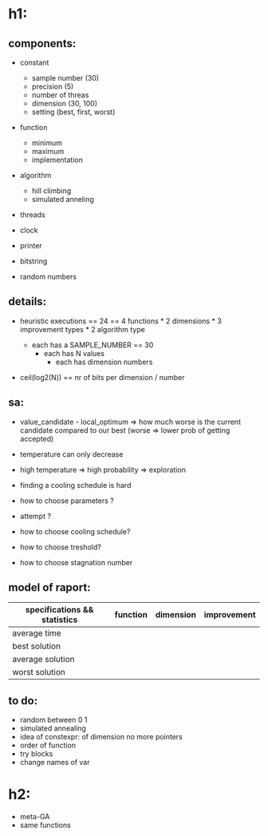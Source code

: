 # h1:
## components:

- constant
	- sample number (30)
	- precision (5)
	- number of threas
	- dimension (30, 100)
	- setting (best, first, worst)			

- function
	- minimum
	- maximum
	- implementation

- algorithm
	- hill climbing
	- simulated anneling

- threads
- clock
- printer
- bitstring
- random numbers

## details:

- heuristic executions == 24 == 4 functions * 2 dimensions * 3 improvement types * 2 algorithm type
	- each has a SAMPLE_NUMBER == 30
		- each has N values
			- each has dimension numbers

- ceil(log2(N)) == nr of bits per dimension / number

## sa:

- value_candidate - local_optimum => how much worse is the current candidate compared to our best (worse => lower prob of getting accepted)
- temperature can only decrease
- high temperature => high probability => exploration 

- finding a cooling schedule is hard
- how to choose parameters ?
- attempt ?

- how to choose cooling schedule?
- how to choose treshold?
- how to choose stagnation number	

## model of raport:

|specifications && statistics|function|dimension|improvement|
|----------------------------|--------|---------|-----------|
|average time 		     |        |		|	    |
|best solution		     |	      |		|	    |
|average solution	     |	      |		|	    |
|worst solution		     |	      |		|	    |

## to do:

- random between 0 1
- simulated annealing
- idea of constexpr: of dimension no more pointers
- order of function
- try blocks
- change names of var

# h2:
- meta-GA
- same functions